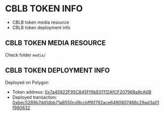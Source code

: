 # CBLB TOKEN INFO

- CBLB token media resource
- CBLB token deployment info

## CBLB TOKEN MEDIA RESOURCE

Check folder `media/`

## CBLB TOKEN DEPLOYMENT INFO

Deployed on Polygon

- Token address: [0x7a45922F95C845Ff9bE01112AfCF207968a9cA0B](https://polygonscan.com/token/0x7a45922F95C845Ff9bE01112AfCF207968a9cA0B)
- Deployed transaction: [0xbec5289b7dd1dbb71a8550cd9ccbff6f782ace6490907468c29ad3a01f980632](https://polygonscan.com/tx/0xbec5289b7dd1dbb71a8550cd9ccbff6f782ace6490907468c29ad3a01f980632)
